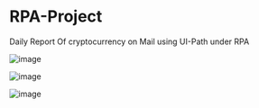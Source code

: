 # RPA-Project
Daily Report Of cryptocurrency on Mail using UI-Path under RPA

![image](https://github.com/Rakshitgupta9/RPA-Project/assets/95240061/d1cc45a5-3bfa-403a-9537-7274459dad89)

![image](https://github.com/Rakshitgupta9/RPA-Project/assets/95240061/3ec530ed-4819-4b3f-b242-014565a39896)

![image](https://github.com/Rakshitgupta9/RPA-Project/assets/95240061/04871bd9-5f48-489e-923e-1687c646b98f)
